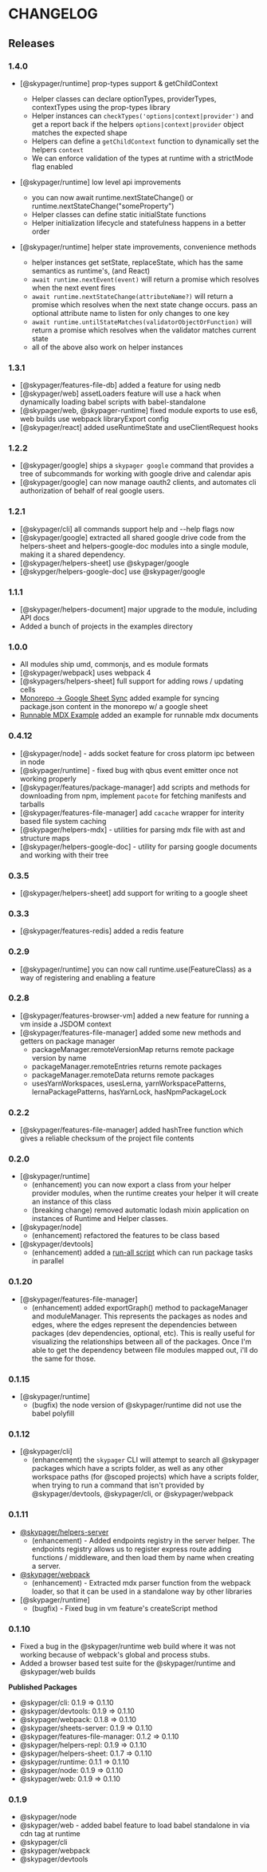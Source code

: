 # CHANGELOG

## Releases

### 1.4.0

- [@skypager/runtime] prop-types support & getChildContext
    - Helper classes can declare optionTypes, providerTypes, contextTypes using the prop-types library    
    - Helper instances can `checkTypes('options|context|provider')` and get a report back if the helpers `options|context|provider` object matches the expected shape
    - Helpers can define a `getChildContext` function to dynamically set the helpers `context` 
    - We can enforce validation of the types at runtime with a strictMode flag enabled

- [@skypager/runtime] low level api improvements
    - you can now await runtime.nextStateChange() or runtime.nextStateChange("someProperty")
    - Helper classes can define static initialState functions
    - Helper initialization lifecycle and statefulness happens in a better order

- [@skypager/runtime] helper state improvements, convenience methods 
    - helper instances get setState, replaceState, which has the same semantics as runtime's, (and React)
    - `await runtime.nextEvent(event)` will return a promise which resolves when the next event fires
    - `await runtime.nextStateChange(attributeName?)` will return a promise which resolves when the next state change occurs. pass an optional attribute name to listen for only changes to one key 
    - `await runtime.untilStateMatches(validatorObjectOrFunction)` will return a promise which resolves when the validator matches current state 
    - all of the above also work on helper instances
    
### 1.3.1

- [@skypager/features-file-db] added a feature for using nedb
- [@skypager/web] assetLoaders feature will use a hack when dynamically loading babel scripts with babel-standalone
- [@skypager/web, @skypager-runtime] fixed module exports to use es6, web builds use webpack libraryExport config
- [@skypager/react] added useRuntimeState and useClientRequest hooks

### 1.2.2

- [@skypager/google] ships a `skypager google` command that provides a tree of subcommands for working with google drive and calendar apis
- [@skypager/google] can now manage oauth2 clients, and automates cli authorization of behalf of real google users.

### 1.2.1

- [@skypager/cli] all commands support help and --help flags now
- [@skypager/google] extracted all shared google drive code from the helpers-sheet and helpers-google-doc modules into a single module, making it a shared dependency.
- [@skypager/helpers-sheet] use @skypager/google
- [@skypger/helpers-google-doc] use @skypager/google

### 1.1.1

- [@skypager/helpers-document] major upgrade to the module, including API docs
- Added a bunch of projects in the examples directory

### 1.0.0

- All modules ship umd, commonjs, and es module formats
- [@skypager/webpack] uses webpack 4
- [@skypagers/helpers-sheet] full support for adding rows / updating cells
- [Monorepo -> Google Sheet Sync](src/examples/monorepo-sheets) added example for syncing package.json content in the monorepo w/ a google sheet
- [Runnable MDX Example](src/examples/runnable-mdx) added an example for runnable mdx documents

### 0.4.12

- [@skypager/node] - adds socket feature for cross platorm ipc between in node
- [@skypager/runtime] - fixed bug with qbus event emitter once not working properly
- [@skypager/features/package-manager] add scripts and methods for downloading from npm, implement `pacote` for fetching manifests and tarballs
- [@skypager/features-file-manager] add `cacache` wrapper for interity based file system caching 
- [@skypager/helpers-mdx] - utilities for parsing mdx file with ast and structure maps
- [@skypager/helpers-google-doc] - utility for parsing google documents and working with their tree 

### 0.3.5

- [@skypager/helpers-sheet] add support for writing to a google sheet

### 0.3.3

- [@skypager/features-redis] added a redis feature

### 0.2.9

- [@skypager/runtime] you can now call runtime.use(FeatureClass) as a way of registering and enabling a feature

### 0.2.8

- [@skypager/features-browser-vm] added a new feature for running a vm inside a JSDOM context
- [@skypager/features-file-manager] added some new methods and getters on package manager
    - packageManager.remoteVersionMap returns remote package version by name
    - packageManager.remoteEntries returns remote packages
    - packageManager.remoteData returns remote packages
    - usesYarnWorkspaces, usesLerna, yarnWorkspacePatterns, lernaPackagePatterns, hasYarnLock, hasNpmPackageLock

### 0.2.2

- [@skypager/features-file-manager] added hashTree function which gives a reliable checksum of the project file contents

### 0.2.0

- [@skypager/runtime]
    - (enhancement) you can now export a class from your helper provider modules, when the runtime creates your helper it will create an instance of this class 
    - (breaking change) removed automatic lodash mixin application on instances of Runtime and Helper classes.
- [@skypager/node]
    - (enhancement) refactored the features to be class based
- [@skypager/devtools]
    - (enhancement) added a [run-all script](scripts/run-all.js) which can run package tasks in parallel

### 0.1.20

- [@skypager/features-file-manager]
    - (enhancement) added exportGraph() method to packageManager and moduleManager.  This represents the packages as nodes and edges,
    where the edges represent the dependencies between packages (dev dependencies, optional, etc).  This is really useful for visualizing
    the relationships between all of the packages.  Once I'm able to get the dependency between file modules mapped out, i'll do the same for those.

### 0.1.15

- [@skypager/runtime]
    - (bugfix) the node version of @skypager/runtime did not use the babel polyfill

### 0.1.12

- [@skypager/cli]
    - (enhancement) the `skypager` CLI will attempt to search all @skypager packages which have a scripts folder, as well as any other 
    workspace paths (for @scoped projects) which have a scripts folder, when trying to run a command that isn't provided by @skypager/devtools, @skypager/cli, or @skypager/webpack

### 0.1.11

- [@skypager/helpers-server](src/helpers/server)
    - (enhancement) - Added endpoints registry in the server helper.  The endpoints registry allows us to register express route adding functions / middleware, and then load them by name when creating a server.
- [@skypager/webpack](src/devtools/webpack) 
    - (enhancement) - Extracted mdx parser function from the webpack loader, so that it can be used in a standalone way by other libraries
- [@skypager/runtime] 
    - (bugfix) - Fixed bug in vm feature's createScript method

### 0.1.10

- Fixed a bug in the @skypager/runtime web build where it was not working because of webpack's global and process stubs.
- Added a browser based test suite for the @skypager/runtime and @skypager/web builds

**Published Packages**
  - @skypager/cli: 0.1.9 => 0.1.10
  - @skypager/devtools: 0.1.9 => 0.1.10
  - @skypager/webpack: 0.1.8 => 0.1.10
  - @skypager/sheets-server: 0.1.9 => 0.1.10
  - @skypager/features-file-manager: 0.1.2 => 0.1.10
  - @skypager/helpers-repl: 0.1.9 => 0.1.10
  - @skypager/helpers-sheet: 0.1.7 => 0.1.10
  - @skypager/runtime: 0.1.1 => 0.1.10
  - @skypager/node: 0.1.9 => 0.1.10
  - @skypager/web: 0.1.9 => 0.1.10
  
### 0.1.9

- @skypager/node
- @skypager/web - added babel feature to load babel standalone in via cdn tag at runtime
- @skypager/cli
- @skypager/webpack
- @skypager/devtools

